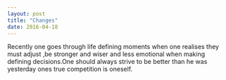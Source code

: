 ```yaml
---
layout: post
title: "Changes"
date: 2016-04-18
---
```


Recently one goes through life defining moments when one realises they must adjust ,be stronger and wiser and less emotional when making defining decisions.One should always strive to be better than he was yesterday ones true competition is oneself.
